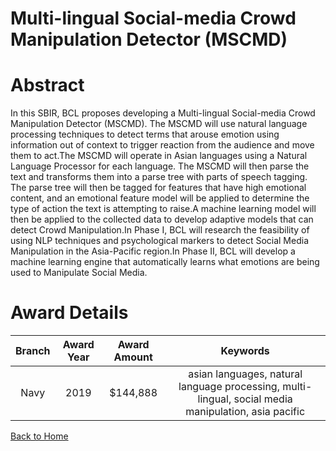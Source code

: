 
Multi-lingual Social-media Crowd Manipulation Detector (MSCMD)
==============================================================

# Abstract


In this SBIR, BCL proposes developing a Multi-lingual Social-media Crowd Manipulation Detector (MSCMD). The MSCMD will use natural language processing techniques to detect terms that arouse emotion using information out of context to trigger reaction from the audience and move them to act.The MSCMD will operate in Asian languages using a Natural Language Processor for each language. The MSCMD will then parse the text and transforms them into a parse tree with parts of speech tagging. The parse tree will then be tagged for features that have high emotional content, and an emotional feature model will be applied to determine the type of action the text is attempting to raise.A machine learning model will then be applied to the collected data to develop adaptive models that can detect Crowd Manipulation.In Phase I, BCL will research the feasibility of using NLP techniques and psychological markers to detect Social Media Manipulation in the Asia-Pacific region.In Phase II, BCL will develop a machine learning engine that automatically learns what emotions are being used to Manipulate Social Media.  

# Award Details

|Branch|Award Year|Award Amount|Keywords|
| :---: | :---: | :---: | :---: |
|Navy|2019|$144,888|asian languages, natural language processing, multi-lingual, social media manipulation, asia pacific|
  
  


[Back to Home](https://github.com/chrischow/dod_sbir_awards/Reports/JH/#2145)
